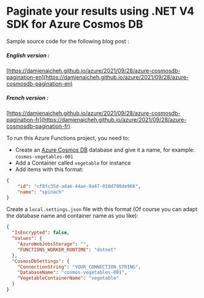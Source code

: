 # Paginate your results using .NET V4 SDK for Azure Cosmos DB

Sample source code for the following blog post :

##### English version :
[https://damienaicheh.github.io/azure/2021/09/28/azure-cosmosdb-pagination-en](https://damienaicheh.github.io/azure/2021/09/28/azure-cosmosdb-pagination-en)

##### French version :
[https://damienaicheh.github.io/azure/2021/09/28/azure-cosmosdb-pagination-fr](https://damienaicheh.github.io/azure/2021/09/28/azure-cosmosdb-pagination-fr)

To run this Azure Functions project, you need to:
- Create an [Azure Cosmos DB][azure-cosmos-db-link] database and give it a name, for example: `cosmos-vegetables-001` 
- Add a Container called `vegetable` for instance
- Add items with this format:

```json
{
    "id": "cf8fc35d-adae-44ae-9a47-010d790de966",
    "name": "spinach"
}
```

Create a `local.settings.json` file with this format (Of course you can adapt the database name and container name as you like):

```json
{
  "IsEncrypted": false,
  "Values": {
    "AzureWebJobsStorage": "",
    "FUNCTIONS_WORKER_RUNTIME": "dotnet"
  },
  "CosmosDbSettings": {
    "ConnectionString": "YOUR_CONNECTION_STRING",
    "DatabaseName": "cosmos-vegetables-001",
    "VegetableContainerName": "vegetable"
  }
}
```


[azure-cosmos-db-link]: https://azure.microsoft.com/fr-fr/services/cosmos-db/
